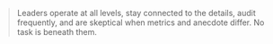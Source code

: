 >Leaders operate at all levels, stay connected to the details, audit frequently, and are skeptical when metrics and anecdote differ. No task is beneath them.